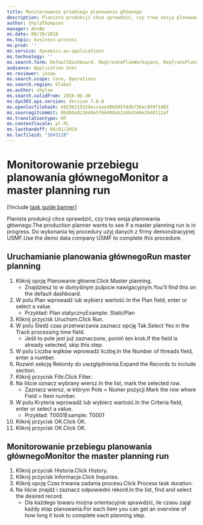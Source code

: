 ```yaml
---
title: Monitorowanie przebiegu planowania głównego
description: Planista produkcji chce sprawdzić, czy trwa sesja planowania głównego.
author: ShylaThompson
manager: AnnBe
ms.date: 08/29/2018
ms.topic: business-process
ms.prod: ''
ms.service: dynamics-ax-applications
ms.technology: ''
ms.search.form: DefaultDashboard, ReqCreatePlanWorkspace, ReqTransPlanCard, SysQueryForm, InventItemIdLookupSimple, ReqLog, ReqProcessTaskTrace
audience: Application User
ms.reviewer: josaw
ms.search.scope: Core, Operations
ms.search.region: Global
ms.author: shylaw
ms.search.validFrom: 2016-06-30
ms.dyn365.ops.version: Version 7.0.0
ms.openlocfilehash: b923b215528ecceaed9b5057ddb736ec959f1d65
ms.sourcegitcommit: 8b4b6a9226d4e5f66498ab2a5b4160e26dd112af
ms.translationtype: HT
ms.contentlocale: pl-PL
ms.lasthandoff: 08/01/2019
ms.locfileid: "1845120"
---
```

# <a name="monitor-a-master-planning-run"></a><span data-ttu-id="3dcd3-103">Monitorowanie przebiegu planowania głównego</span><span class="sxs-lookup"><span data-stu-id="3dcd3-103">Monitor a master planning run</span></span>

[!include [task guide banner](../../includes/task-guide-banner.md)]

<span data-ttu-id="3dcd3-104">Planista produkcji chce sprawdzić, czy trwa sesja planowania głównego.</span><span class="sxs-lookup"><span data-stu-id="3dcd3-104">The production planner wants to see if a master planning run is in progress.</span></span> <span data-ttu-id="3dcd3-105">Do wykonania tej procedury użyj danych z firmy demonstracyjnej USMF.</span><span class="sxs-lookup"><span data-stu-id="3dcd3-105">Use the demo data company USMF to complete this procedure.</span></span>


## <a name="run-master-planning"></a><span data-ttu-id="3dcd3-106">Uruchamianie planowania głównego</span><span class="sxs-lookup"><span data-stu-id="3dcd3-106">Run master planning</span></span>
1. <span data-ttu-id="3dcd3-107">Kliknij opcję Planowanie główne.</span><span class="sxs-lookup"><span data-stu-id="3dcd3-107">Click Master planning.</span></span>
    * <span data-ttu-id="3dcd3-108">Znajdziesz to w domyślnym pulpicie nawigacyjnym.</span><span class="sxs-lookup"><span data-stu-id="3dcd3-108">You'll find this on the default dashboard.</span></span>  
2. <span data-ttu-id="3dcd3-109">W polu Plan wprowadź lub wybierz wartość.</span><span class="sxs-lookup"><span data-stu-id="3dcd3-109">In the Plan field, enter or select a value.</span></span>
    * <span data-ttu-id="3dcd3-110">Przykład: Plan statyczny</span><span class="sxs-lookup"><span data-stu-id="3dcd3-110">Example: StaticPlan</span></span>  
3. <span data-ttu-id="3dcd3-111">Kliknij przycisk Uruchom.</span><span class="sxs-lookup"><span data-stu-id="3dcd3-111">Click Run.</span></span>
4. <span data-ttu-id="3dcd3-112">W polu Śledź czas przetwarzania zaznacz opcję Tak.</span><span class="sxs-lookup"><span data-stu-id="3dcd3-112">Select Yes in the Track processing time field.</span></span>
    * <span data-ttu-id="3dcd3-113">Jeśli to pole jest już zaznaczone, pomiń ten krok.</span><span class="sxs-lookup"><span data-stu-id="3dcd3-113">If the field is already selected, skip this step.</span></span>  
5. <span data-ttu-id="3dcd3-114">W polu Liczba wątków wprowadź liczbę.</span><span class="sxs-lookup"><span data-stu-id="3dcd3-114">In the Number of threads field, enter a number.</span></span>
6. <span data-ttu-id="3dcd3-115">Rozwiń sekcję Rekordy do uwzględnienia.</span><span class="sxs-lookup"><span data-stu-id="3dcd3-115">Expand the Records to include section.</span></span>
7. <span data-ttu-id="3dcd3-116">Kliknij przycisk Filtr.</span><span class="sxs-lookup"><span data-stu-id="3dcd3-116">Click Filter.</span></span>
8. <span data-ttu-id="3dcd3-117">Na liście oznacz wybrany wiersz.</span><span class="sxs-lookup"><span data-stu-id="3dcd3-117">In the list, mark the selected row.</span></span>
    * <span data-ttu-id="3dcd3-118">Zaznacz wiersz, w którym Pole = Numer pozycji.</span><span class="sxs-lookup"><span data-stu-id="3dcd3-118">Mark the row where Field = Item number.</span></span>  
9. <span data-ttu-id="3dcd3-119">W polu Kryteria wprowadź lub wybierz wartość.</span><span class="sxs-lookup"><span data-stu-id="3dcd3-119">In the Criteria field, enter or select a value.</span></span>
    * <span data-ttu-id="3dcd3-120">Przykład: T0001</span><span class="sxs-lookup"><span data-stu-id="3dcd3-120">Example: T0001</span></span>  
10. <span data-ttu-id="3dcd3-121">Kliknij przycisk OK.</span><span class="sxs-lookup"><span data-stu-id="3dcd3-121">Click OK.</span></span>
11. <span data-ttu-id="3dcd3-122">Kliknij przycisk OK.</span><span class="sxs-lookup"><span data-stu-id="3dcd3-122">Click OK.</span></span>

## <a name="monitor-the-master-planning-run"></a><span data-ttu-id="3dcd3-123">Monitorowanie przebiegu planowania głównego</span><span class="sxs-lookup"><span data-stu-id="3dcd3-123">Monitor the master planning run</span></span>
1. <span data-ttu-id="3dcd3-124">Kliknij przycisk Historia.</span><span class="sxs-lookup"><span data-stu-id="3dcd3-124">Click History.</span></span>
2. <span data-ttu-id="3dcd3-125">Kliknij przycisk Informacje.</span><span class="sxs-lookup"><span data-stu-id="3dcd3-125">Click Inquiries.</span></span>
3. <span data-ttu-id="3dcd3-126">Kliknij opcję Czas trwania zadania procesu.</span><span class="sxs-lookup"><span data-stu-id="3dcd3-126">Click Process task duration.</span></span>
4. <span data-ttu-id="3dcd3-127">Na liście znajdź i zaznacz odpowiedni rekord.</span><span class="sxs-lookup"><span data-stu-id="3dcd3-127">In the list, find and select the desired record.</span></span>
    * <span data-ttu-id="3dcd3-128">Dla każdego towaru można orientacyjnie sprawdzić, ile czasu zajął każdy etap planowania.</span><span class="sxs-lookup"><span data-stu-id="3dcd3-128">For each item you can get an overview of how long it took to complete each planning step.</span></span>  

